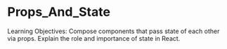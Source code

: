 # Props_And_State
 Learning Objectives: Compose components that pass state of each other via props. Explain the role and importance of state in React.
